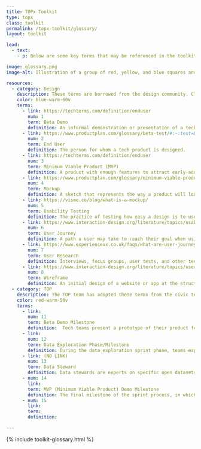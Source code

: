 ```yaml
---
title: TOPx Toolkit
type: topx
class: toolkit
permalink: /topx-toolkit/glossary/
layout: toolkit

lead:
  - text:
    - p: Below are some key terms that may be referenced in the toolkit, as well as through the sprint and in conversations with individuals in the civic tech community. Click the term for additional resources and the source of each definition.

image: glossary.png
image-alt: Illustration of a group of red, yellow, and blue squares and rectangles

resources:
  - category: Design
    description: These terms are borrowed from the design community. Click the term for additional resources and the source of each definition.
    color: blue-warm-60v
    terms:
      - link: https://techterms.com/definition/enduser
        num: 1
        term: Beta Demo
        definition: An informal demonstration or presentation of a tech product in progress, usually with some early version of working features.
      - link: https://www.productplan.com/glossary/beta-test/#:~:text=Beta%20testing%20is%20an%20opportunity,product%20to%20a%20wide%20audience
        num: 2
        term: End User
        definition: The person for whom a tech product is designed.
      - link: https://techterms.com/definition/enduser
        num: 3
        term: Minimum Viable Product (MVP)
        definition: A product with enough features to attract early-adopter customers and validate a product idea early in the product development cycle.
      - link: https://www.productplan.com/glossary/minimum-viable-product/
        num: 4
        term: Mockup
        definition: A sketch that represents the way a product will look.
      - link: https://visme.co/blog/what-is-a-mockup/
        num: 5
        term: Usability Testing
        definition: The practice of testing how easy a design is to use for a group of representative users. It usually involves observing users as they attempt to complete tasks and can be done for different types of designs, from user interfaces to physical products.
      - link: https://www.interaction-design.org/literature/topics/usability-testing
        num: 6
        term: User Journey
        definition: A path a user may take to reach their goal when using a particular digital tool. User journeys are used in designing digital tools to identify the different ways to enable the user to achieve their goal as quickly and easily as possible.
      - link: https://www.experienceux.co.uk/faqs/what-are-user-journeys/
        num: 7
        term: User Research
        definition: Interviews, focus groups, user tests, and other techniques conducted to understand the target audience of a product, or ‘end users’.  This includes their goals, needs, interests, and preferences. User research helps teams produce designs that improve users’ working practices and lives. User research also involves the continuous evaluation of the impact of designs on the users, not only during the design and development phase but after long-term use, too.
      - link: https://www.interaction-design.org/literature/topics/user-research
        num: 8
        term: Wireframe
        definition: An initial design of a website or app at the structural level. A wireframe is commonly used to lay out content and functionality on a page which takes into account user needs and user journeys. Wireframes are used early in the development process to establish the basic structure of a page before visual design and content is added.
  - category: TOP
    description: The TOP team has adopted these terms from the civic tech and product development community for use in the TOP sprint framework.
    color: red-warm-50v
    terms:
      - link: 
        num: 11
        term: Beta Demo Milestone
        definition:  Tech teams present a prototype of their product for feedback.
      - link: 
        num: 12
        term: Data Exploration Phase/Milestone
        definition: During the data exploration sprint phase, teams explore federal government open datasets to identify data they can use in their sprint products. During the data exploration milestone at the end of that phase, teams connect with federal data stewards to present what they’ve learned and ask questions about how to find and work with federal data.
      - link: (NO LINK)
        num: 13
        term: Data Steward
        definition: Data stewards are experts on specific open datasets or data tools (e.g., data.census.gov) who help tech teams identify federal open datasets to use in their products, and answer technical questions about the data.
      - num: 14
        link: 
        term: MVP (Minimum Viable Product) Demo Milestone
        definition: The final milestone of the sprint process, in which teams present their ‘MVP’ to the sprint leaders to culminate the sprint. Their MVP should include working features and be ready for use by an end user, but can be improved upon in the future, especially after receiving user feedback.
      - num: 15
        link:
        term:
        definition:

---
```


{% include toolkit-glossary.html %}
